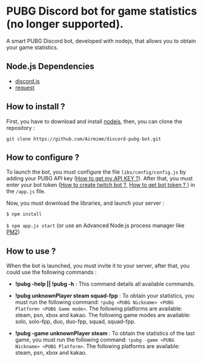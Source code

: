 # PUBG Discord bot for game statistics (no longer supported).
A smart PUBG Discord bot, developed with nodejs, that allows you to obtain your game statistics.

## Node.js Dependencies
* [discord.js](https://www.npmjs.com/package/discord.js)
* [request](https://www.npmjs.com/package/request#promises--asyncawait)

## How to install ?
First, you have to download and install [nodejs](https://nodejs.org/en/), then, you can clone the repository :

`git clone https://github.com/Airmime/discord-pubg-bot.git`

## How to configure ?
To launch the bot, you must configure the file `libs/config/config.js` by adding your PUBG API key ([How to get my API KEY ?](https://developer.pubg.com/)). After that, you must enter your bot token ([How to create twitch bot ?](https://dev.twitch.tv/), [How to get bot token ? ](https://github.com/Chikachi/DiscordIntegration/wiki/How-to-get-a-token-and-channel-ID-for-Discord )) in the `/app.js` file. 

Now, you must download the libraries, and launch your server :

`$ npm install`

`$ npm app.js start` (or use an Advanced Node.js process manager like [PM2](https://www.npmjs.com/package/pm2))

## How to use ?
When the bot is launched, you must invite it to your server, after that, you could use the following commands :

* **!pubg -help || !pubg -h** : This command details all available commands.

* **!pubg unknownPlayer steam squad-fpp** : To obtain your statistics, you must run the following command: `!pubg <PUBG Nickname> <PUBG Platform> <PUBG Game mode>`. The following platforms are available: steam, psn, xbox and kakao. The following game modes are available: solo, solo-fpp, duo, duo-fpp, squad, squad-fpp.
  
* **!pubg -game unknownPlayer steam** : To obtain the statistics of the last game, you must run the following command: `!pubg -game <PUBG Nickname> <PUBG Platform>`. The following platforms are available: steam, psn, xbox and kakao.

